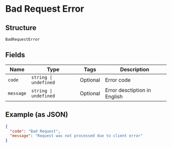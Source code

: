 
# Bad Request Error

## Structure

`BadRequestError`

## Fields

| Name | Type | Tags | Description |
|  --- | --- | --- | --- |
| `code` | `string \| undefined` | Optional | Error code |
| `message` | `string \| undefined` | Optional | Error desctiption in English |

## Example (as JSON)

```json
{
  "code": "Bad Request",
  "message": "Request was not processed due to client error"
}
```

